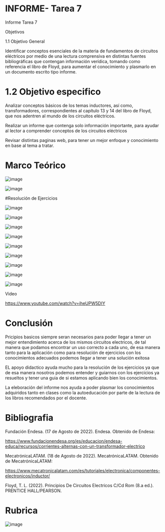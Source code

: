 # INFORME- Tarea 7
Informe Tarea 7

Objetivos

1.1 Objetivo General 

Identificar conceptos esenciales de la materia de fundamentos de circuitos eléctricos por medio de una lectura comprensiva en distintas fuentes bibliográficas que contengan información verídica, tomando como referencia el libro de Floyd, para aumentar el conocimiento y plasmarlo en un documento escrito tipo informe.

# 1.2 Objetivo especifico

Analizar conceptos básicos de los temas inductores, así como, transformadores, correspondientes al capítulo 13 y 14 del libro de Floyd, que nos adentren al mundo de los circuitos eléctricos.

Realizar un informe que contenga solo información importante, para ayudar al lector a comprender conceptos de los circuitos eléctricos

Revisar distintas paginas web, para tener un mejor enfoque y conocimiento en base al tema a tratar.

# Marco Teórico 

![image](https://user-images.githubusercontent.com/105691698/185445753-51042cb3-9d04-4349-83cc-5347df73ff87.png)


![image](https://user-images.githubusercontent.com/105691698/185448501-c440d687-67c1-42d1-aaae-70118a3e5988.png)

#Resolución de Ejercicios

![image](https://user-images.githubusercontent.com/105691698/185503428-7ffec508-bd45-4a58-a644-716faafe90ee.png)

![image](https://user-images.githubusercontent.com/105691698/185503494-9cf027e0-e213-4dc3-a9ea-e97ed7f2a132.png)

![image](https://user-images.githubusercontent.com/105691698/185503522-89349f9b-7df9-4bcb-8dcb-bb1b7759715d.png)

![image](https://user-images.githubusercontent.com/105691698/185503548-fef95c6a-1917-47fe-85ac-d68bb691772d.png)

![image](https://user-images.githubusercontent.com/105691698/185503576-29c6ecf5-2112-457c-9a51-e9c5ab8c82f5.png)

![image](https://user-images.githubusercontent.com/105691698/185503616-9a06f4c3-39be-4415-80d1-f2d51978a052.png)

![image](https://user-images.githubusercontent.com/105691698/185503704-6b9962d7-2f80-41d6-8600-95ccbef8a45f.png)

![image](https://user-images.githubusercontent.com/105691698/185503806-c41fae2c-73d3-4bd5-87ab-b457227f5840.png)

![image](https://user-images.githubusercontent.com/105691698/185503852-dc748241-74f4-42f9-b1cb-fec4611286e5.png)


Video

https://www.youtube.com/watch?v=iheUPW5DIY

# Conclusión

Pricipios basicos siempre seran necesarios para poder llegar a tener un mejor entendimiento acerca de los mismos circuitos electricos, de tal manera que podamos encontrar un uso correcto a cada uno, de esa manera tanto para la aplicación como para resolución de ejercicios con los conocimientos adecuados podemos llegar a tener una solución exitosa

EL apoyo didactico ayuda mucho para la resolución de los ejercicios ya que de esa manera nosotros podemos entender y guiarnos con los ejercicios ya resueltos y tener una guia de si estamos aplicando bien los conocimientos.

La eleboración del informe nos ayuda a poder plasmar los conocimientos adquiridos tanto en clases como la autoeducación por parte de la lectura de los libros recomendados por el docente.


# Bibliografia 

Fundación Endesa. (17 de Agosto de 2022). Endesa. Obtenido de Endesa: 

https://www.fundacionendesa.org/es/educacion/endesa-educa/recursos/corrientes-alternas-con-un-transformador-electrico

MecatrónicaLATAM. (18 de Agosto de 2022). MecatrónicaLATAM. Obtenido de MecatrónicaLATAM: 

https://www.mecatronicalatam.com/es/tutoriales/electronica/componentes-electronicos/inductor/

Floyd, T. L. (2022). Principios De Circuitos Electricos C/Cd Rom (8.a ed.). PRENTICE HALL/PEARSON.


# Rubrica 

![image](https://user-images.githubusercontent.com/105691698/185450034-a2d495aa-5f6d-494a-9b40-0336131f3967.png)

